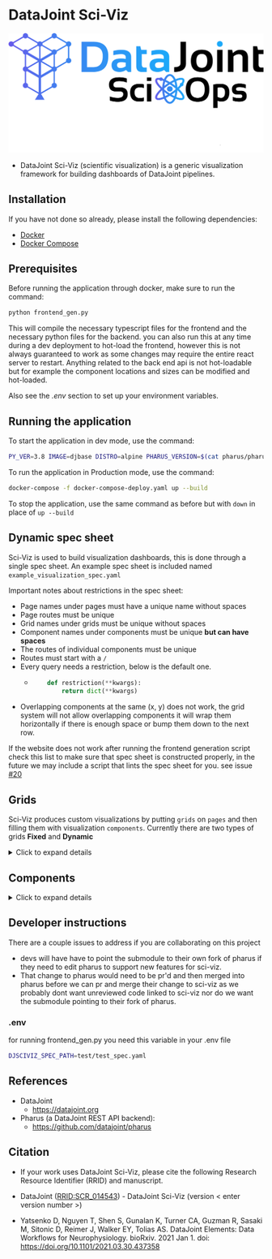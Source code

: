 # DataJoint Sci-Viz

![image](src/logo.png)

+ DataJoint Sci-Viz (scientific visualization) is a generic visualization framework for building dashboards of DataJoint pipelines.

## Installation

If you have not done so already, please install the following dependencies:

- [Docker](https://docs.docker.com/get-docker/)
- [Docker Compose](https://docs.docker.com/compose/install/)

## Prerequisites

Before running the application through docker, make sure to run the command:

```bash
python frontend_gen.py
```

This will compile the necessary typescript files for the frontend and the necessary python files for the backend.
you can also run this at any time during a dev deployment to hot-load the frontend, however this is not always guaranteed to work as some changes may require the entire react server to restart. Anything related to the back end api is not hot-loadable but for example the component locations and sizes can be modified and hot-loaded.

Also see the _.env_ section to set up your environment variables.

## Running the application

To start the application in dev mode, use the command:

```bash
PY_VER=3.8 IMAGE=djbase DISTRO=alpine PHARUS_VERSION=$(cat pharus/pharus/version.py | tail -1 | awk -F\' '{print $2}') HOST_UID=$(id -u) docker-compose up --build
```

To run the application in Production mode, use the command:

```bash
docker-compose -f docker-compose-deploy.yaml up --build
```

To stop the application, use the same command as before but with `down` in place of `up --build`

## Dynamic spec sheet

Sci-Viz is used to build visualization dashboards, this is done through a single spec sheet. An example spec sheet is included named `example_visualization_spec.yaml`

Important notes about restrictions in the spec sheet:

- Page names under pages must have a unique name without spaces
- Page routes must be unique
- Grid names under grids must be unique without spaces
- Component names under components must be unique **but can have spaces**
- The routes of individual components must be unique
- Routes must start with a `/`
- Every query needs a restriction, below is the default one.
  - ```python
        def restriction(**kwargs):
            return dict(**kwargs)
    ```
- Overlapping components at the same (x, y) does not work, the grid system will not allow overlapping components it will wrap them horizontally if there is enough space or bump them down to the next row.

If the website does not work after running the frontend generation script check this list to make sure that spec sheet is constructed properly, in the future we may include a script that lints the spec sheet for you. see issue [#20](https://github.com/datajoint/sci-viz/issues/20)

## Grids

Sci-Viz produces custom visualizations by putting `grids` on `pages` and then filling them with visualization `components`. Currently there are two types of grids **Fixed** and **Dynamic**

<details>
<summary>Click to expand details</summary>

### Fixed mode grid

A fixed mode grid requires all components to explicitly give their position and size on the grid.

A fixed `grid` takes 4 arguments:

- `type:` indicates the type of grid, in this case `type: fixed`
- `columns:` the number of columns that the grid will have
- `row_height:` the height of each row in pixels
- `components:` a yaml dictionary of components to be spawned in the grid

### Dynamic grid mode

A dynamic grid takes a datajoint query and then uses each record and applies that record as a restriction to a template of components. It then spawns a single or group of components for each record of that parent query but the components query is restricted by the entire record that has been passed in from the parent query.

An example of this would be as follows:

- You have one table that represents all identifying data of a subject, lets use Mouse as an example for the subject and the table name
- You also have a table that contains a single plot per Mouse primary key, lets call this table MousePlots
- You have no idea how many plots are in MousePlots but you want to display a live view of all of them
- What you can do is create a dynamic grid with the parent query being for the Mouse table and a plot component with a query for the MousePlot table. This will produce all of the plots that are available without knowing how many there are in the database.

A dynamic `grid` takes 7 arguments:

- `type:` indicates the type of grid, in this case `type: fixed`
- `columns:` the number of columns that the grid will have
- `row_height:` the height of each row in pixels
- `restriction:` a restriction for the datajoint query
- `dj_query:` the parent datajoint query that will provide the restriction records
- `route:` backend api route for the parent query
- `component_templates:` a yaml dictionary of components that serve as a template

Additionally any components in the dynamic grid do not need `x`, `y` , `height`, and `width` fields.

Currently only the `metadata` and `plot` components are supported in dynamic mode.

</details>

## Components

<details>
<summary>Click to expand details</summary>

All components need minimally these fields:

- `type:` indicates the type of component you are trying to generate
- `x:` x position on the grid starting at 0
- `y:` y position on the grid starting at 0
- `height:` the amount of grid squares tall a component can be, minimum 1
- `width:` the amount of grid square wide a compoentnt can be, minimum 1

### Table component

`type:` table

The Table component takes a few additional fields:

- `route:` the backend route for the rest api query, must start with a `/`
- `restriction:` the restriction for the datajoint query
- `dj_query:` the datajoint query for for the table data

If setup correctly the component will render the result of the query in a table that supports paging, sorting, and filtering.

#### Adding color to your tables using projections

```python
def dj_query(vms):
    TableA, TableB = (vms['test_group1_simple'].TableA, vms['test_group1_simple'].TableB)
    return ((TableA * TableB).proj(...,
                                   _sciviz_font='IF(a_name = "Raphael", "rgb(255, 0, 0)", NULL)',
                                   _sciviz_background='IF(a_name = "Raphael", "rgba(50, 255, 0, 0.16)", NULL)',)
                                  ), dict(order_by='b_number')
```

This is an example of a table query that has a projection that applys a text color as well as a background color.
It does so through the use of 2 protected column names:

- `_sciviz_font` for the font color
- `_sciviz_background` for the background color
  these two fields will accept any color format that css does.

In the example we do a join of two tables and then do a projection where we create 2 new columns with the protected names and if a condition is met we set their field to a css-compatable color else we have it be `NULL`. In the example above we use rgb when we do not need transparency and rgba when we do.
[here is a good tool for picking css colors.](https://developer.mozilla.org/en-US/docs/Web/CSS/CSS_Colors/Color_picker_tool)

### Markdown component

`type:` markdown

The markdown component takes one additional field `text: |`
underneath the `|` operator you can place any markdown text block that you want.

### Plot component from stored Plotly JSON

`type:` plot:plotly:stored_json

The plot component takes 3 additional arguments:

- `route:` the backend route for the rest api query, must start with a `/`
- `restriction:` the restriction for the datajoint query
- `dj_query:` the datajoint query for for the table data.

The plot component also takes one optional argument:

- `channels:` (string Arr) channels to listen to for additional restrictions from other components (slider, dropdown, ect.)

Additionally for the plot to render properly the result of your query must be a single entry with one element that is a plotly JSON.
An easy way to do this is to set the `fetch_args=[]` in your `dj_query` to be only the column that contains a plotly JSON and additionaly set your restriction to be the index of the plot you are looking for

### Metadata component

`type:` metadata

The Metadata component takes 3 additional arguments:

- `route:` the backend route for the rest api query, must start with a `/`
- `restriction:` the restriction for the datajoint query
- `dj_query:` the datajoint query for for the table data.

Additionally the metadata component only takes a single row from a table as its input so the `dj_query` and `restriction` need to be properly set to produce a single record. This component is not very useful by itself but when combined with other components as part of a template in a `Dynamic grid` it can provide useful information on what the other components are showing.

### Image component

`type:` file:image:attach

the Image component takes 3 additional arguments:

- `route:` the backend route for the rest api query, must start with a `/`
- `restriction:` the restriction for the datajoint query
- `dj_query:` the datajoint query for for the table data.

Additionally the image that you want to display needs to be stored as a datajoint [attach](https://docs.datajoint.org/python/definition/06.5-External-Data.html?highlight=attach) attribute type and your query should produce only one record with one column which is the column where the image is stored.

### Slider component

The slider is a component that takes a datajoint query and creates a slider based off the payload that the query returns. It turns each record into an index on the slider and also emits the currently selected record on its channel as a restriction to other components.

`type:` slider

the Slider component takes 3 additional arguments:

- `route:` the backend route for the rest api query, must start with a `/`.
- `restriction:` the restriction for the datajoint query.
- `dj_query:` the datajoint query for for the table data.
- `channel:` the name of the channel that the slider outputs its restriction on.

The Slider also takes one optional argument:

- `channels:` the array of channels to listen to for restricting its own query.

### Radiobutton/dropdown-static component

Similar to the Slider, the radiobutton and dropdown-static components are components that supply a selected restriction on a channel to a component that can accept them.

`type:` radiobuttons | dropdown-static

the Radiobutton/dropdown-static component takes 2 additional arguments:

- `channel:` the name of the channel that the Radiobutton/dropdown-static outputs its restriction on.
- `content:` dictionary of key value pairs, the key is what text is shown to the user while the value is the actual restriction. example:

```
content:
  mouse 0: 'mouse_id=0'
  mouse 1: 'mouse_id=1'
  mouse 2: 'mouse_id=2'
```

### dropdown-query component

The dropdown-query component is the same as the slider component except it only expects a result with one column.

`type:` dropdown-query

the dropdown-query component takes 3 additional arguments:

- `route:` the backend route for the rest api query, must start with a `/`.
- `restriction:` the restriction for the datajoint query.
- `dj_query:` the datajoint query for for the table data.
- `channel:` the name of the channel that the slider outputs its restriction on.

</details>

## Developer instructions

There are a couple issues to address if you are collaborating on this project

- devs will have have to point the submodule to their own fork of pharus if they need to edit pharus to support new features for sci-viz.
- That change to pharus would need to be pr'd and then merged into pharus before we can pr and merge their change to sci-viz as we probably dont want unreviewed code linked to sci-viz nor do we want the submodule pointing to their fork of pharus.

### .env

for running frontend_gen.py you need this variable in your .env file

```bash
DJSCIVIZ_SPEC_PATH=test/test_spec.yaml
```

## References

- DataJoint
  - https://datajoint.org
- Pharus (a DataJoint REST API backend):
  - https://github.com/datajoint/pharus

## Citation

+ If your work uses DataJoint Sci-Viz, please cite the following Research Resource Identifier (RRID) and manuscript.

+ DataJoint ([RRID:SCR_014543](https://scicrunch.org/resolver/SCR_014543)) - DataJoint Sci-Viz (version < enter version number >)

+ Yatsenko D, Nguyen T, Shen S, Gunalan K, Turner CA, Guzman R, Sasaki M, Sitonic D, Reimer J, Walker EY, Tolias AS. DataJoint Elements: Data Workflows for Neurophysiology. bioRxiv. 2021 Jan 1. doi: https://doi.org/10.1101/2021.03.30.437358